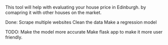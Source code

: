 This tool will help with evaluating your house price in Edinburgh. by comapring it with other houses on the market.

Done:
Scrape multiple websites
Clean the data
Make a regression model

TODO:
Make the model more accurate
Make flask app to make it more user friendly.